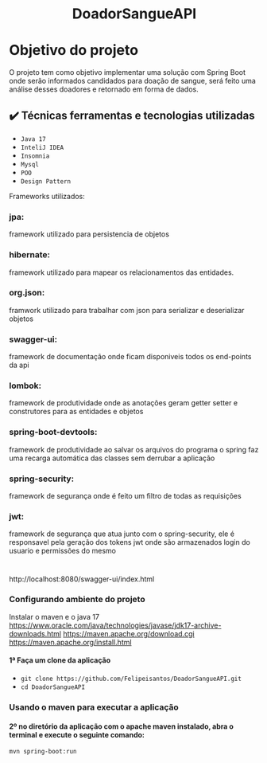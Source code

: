 <h1 align="center">DoadorSangueAPI</h1>


# Objetivo do projeto
<p>O projeto tem como objetivo implementar uma solução com Spring Boot onde serão informados candidados para doação de sangue, será feito uma análise desses doadores e retornado em forma de dados.</p> 

## ✔️ Técnicas ferramentas e tecnologias utilizadas 

- ``Java 17``
- ``InteliJ IDEA``
- ``Insomnia``
- ``Mysql``
- ``POO``
- ``Design Pattern``

<p>Frameworks utilizados:</p>

### jpa: 
<p>framework utilizado para persistencia de objetos</p>

### hibernate:
<p>framework utilizado para mapear os relacionamentos das entidades.</p>

### org.json: 
<p>framwork utilizado para trabalhar com json para serializar e deserializar objetos</p>

### swagger-ui:
<p>framework de documentação onde ficam disponiveis todos os end-points da api</p>

### lombok:
<p>framework de produtividade onde as anotações geram getter setter e construtores para as entidades e objetos</p>

### spring-boot-devtools:
<p>framework de produtividade ao salvar os arquivos do programa o spring faz uma recarga automática das classes sem derrubar a aplicação</p>

### spring-security:
<p>framework de segurança onde é feito um filtro de todas as requisições</p>

### jwt:
<p>framework de segurança que atua junto com o spring-security, ele é responsavel pela geração dos tokens jwt onde são armazenados login do usuario e permissões do mesmo</p>

<h1 align="center"></h1>


http://localhost:8080/swagger-ui/index.html


### Configurando ambiente do projeto 

Instalar o maven e o java 17
https://www.oracle.com/java/technologies/javase/jdk17-archive-downloads.html
https://maven.apache.org/download.cgi
https://maven.apache.org/install.html


#### 1ª Faça um clone da aplicação

- `git clone https://github.com/Felipeisantos/DoadorSangueAPI.git`
- `cd DoadorSangueAPI`
 
### Usando o maven para executar a aplicação

#### 2º no diretório da aplicação com o apache maven instalado, abra o terminal e execute o seguinte comando:

` mvn spring-boot:run `




